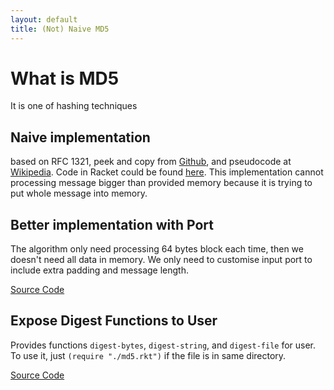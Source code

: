 ```yaml
---
layout: default
title: (Not) Naive MD5
---
```

What is MD5
===========
It is one of hashing techniques

Naive implementation
--------------------
based on RFC 1321, peek and copy from [Github](https://github.com/CastixGitHub/racket-md5), and pseudocode at [Wikipedia](https://en.wikipedia.org/wiki/MD5).
Code in Racket could be found [here](https://github.com/binilinlquad/md5/tree/v0.1).
This implementation cannot processing message bigger than provided memory because it is trying to put whole message into memory.

Better implementation with Port
-------------------------------
The algorithm only need processing 64 bytes block each time, then we doesn't need all data in memory.
We only need to customise input port to include extra padding and message length.

[Source Code](https://github.com/binilinlquad/md5/tree/v0.2)

Expose Digest Functions to User
-------------------------------
Provides functions `digest-bytes`, `digest-string`, and `digest-file` for user. To use it, just `(require "./md5.rkt")` if the file is in same directory.

[Source Code](https://github.com/binilinlquad/md5/tree/v0.3)

